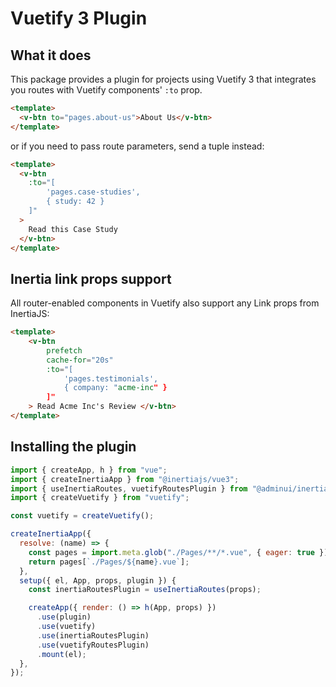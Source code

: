 # Vuetify 3 Plugin

## What it does

This package provides a plugin for projects using Vuetify 3 that integrates you routes with Vuetify components' `:to` prop.

```html
<template>
  <v-btn to="pages.about-us">About Us</v-btn>
</template>
```

or if you need to pass route parameters, send a tuple instead:

```html
<template>
  <v-btn
    :to="[
		'pages.case-studies', 
		{ study: 42 }
	]"
  >
    Read this Case Study
  </v-btn>
</template>
```

## Inertia link props support

All router-enabled components in Vuetify also support any Link props from InertiaJS:

```html
<template>
	<v-btn
		prefetch
		cache-for="20s"
		:to="[
			'pages.testimonials',
			{ company: "acme-inc" }
		]"
	> Read Acme Inc's Review </v-btn>
</template>
```

## Installing the plugin

```js
import { createApp, h } from "vue";
import { createInertiaApp } from "@inertiajs/vue3";
import { useInertiaRoutes, vuetifyRoutesPlugin } from "@adminui/inertia-routes";
import { createVuetify } from "vuetify";

const vuetify = createVuetify();

createInertiaApp({
  resolve: (name) => {
    const pages = import.meta.glob("./Pages/**/*.vue", { eager: true });
    return pages[`./Pages/${name}.vue`];
  },
  setup({ el, App, props, plugin }) {
    const inertiaRoutesPlugin = useInertiaRoutes(props);

    createApp({ render: () => h(App, props) })
      .use(plugin)
      .use(vuetify)
      .use(inertiaRoutesPlugin)
      .use(vuetifyRoutesPlugin)
      .mount(el);
  },
});
```
